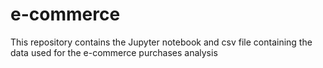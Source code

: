 # e-commerce
 This repository contains the Jupyter notebook and csv file containing the data used for the e-commerce purchases analysis
